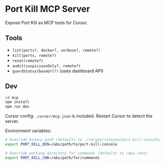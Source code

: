 # Port Kill MCP Server

Expose Port Kill as MCP tools for Cursor.

## Tools

- `list(ports?, docker?, verbose?, remote?)`
- `kill(ports, remote?)`
- `reset(remote?)`
- `audit(suspiciousOnly?, remote?)`
- `guardStatus(baseUrl?)` (uses dashboard API)

## Dev

```bash
cd mcp
npm install
npm run dev
```

Cursor config: `.cursor/mcp.json` is included. Restart Cursor to detect the server.

Environment variables:

```bash
# Override binary path (defaults to ./target/release/port-kill-console)
export PORT_KILL_BIN=/abs/path/to/port-kill-console

# Override working directory for commands (defaults to repo root)
export PORT_KILL_CWD=/abs/path/for/commands
```



